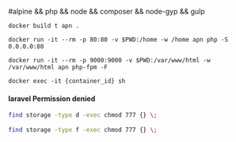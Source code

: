 #alpine && php && node && composer && node-gyp && gulp

```shell
docker build t apn .

docker run -it --rm -p 80:80 -v $PWD:/home -w /home apn php -S 0.0.0.0:80

docker run -it --rm -p 9000:9000 -v $PWD:/var/www/html -w /var/www/html apn php-fpm -F

docker exec -it {container_id} sh
```

#### laravel Permission denied 
```sh
find storage -type d -exec chmod 777 {} \;
 
find storage -type f -exec chmod 777 {} \;
```